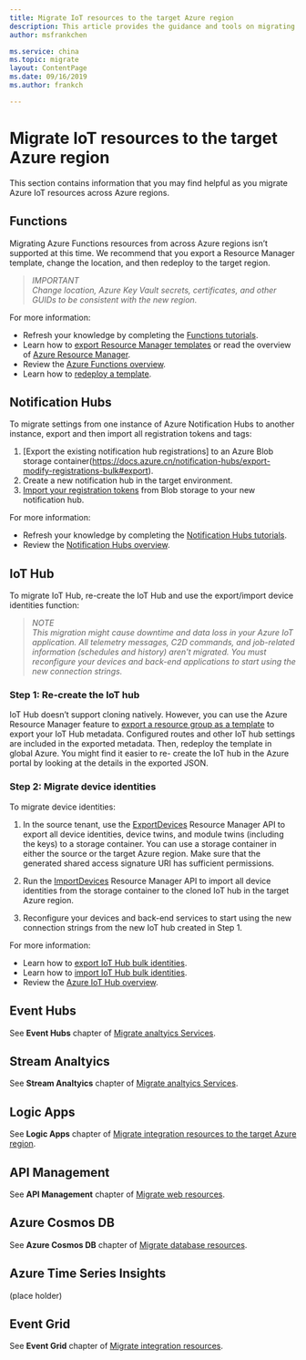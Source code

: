 ```yaml
---
title: Migrate IoT resources to the target Azure region
description: This article provides the guidance and tools on migrating IoT to target Azure region.
author: msfrankchen

ms.service: china 
ms.topic: migrate
layout: ContentPage 
ms.date: 09/16/2019
ms.author: frankch

---
```



# Migrate IoT resources to the target Azure region

This section contains information that you may find helpful as you migrate Azure IoT resources across Azure regions.
 
## Functions

Migrating Azure Functions resources from across Azure regions isn’t supported at this time. We recommend that you export a Resource Manager template, change the location, and then redeploy to the target region.

>*IMPORTANT*  
>*Change location, Azure Key Vault secrets, certificates, and other GUIDs to be consistent with the new region.*

For more information:
* Refresh your knowledge by completing the [Functions tutorials](https://docs.azure.cn/azure-functions/#step-by-step-tutorials).
* Learn how to [export Resource Manager templates](https://docs.azure.cn/azure-resource-manager/manage-resource-groups-portal#export-resource-groups-to-templates) or read the overview of [Azure Resource Manager](https://docs.azure.cn/azure-resource-manager/resource-group-overview).
* Review the [Azure Functions overview](https://docs.azure.cn/azure-functions/functions-overview).
* Learn how to [redeploy a template](https://docs.azure.cn/azure-resource-manager/resource-group-template-deploy).

## Notification Hubs

To migrate settings from one instance of Azure Notification Hubs to another instance, export and then import all registration tokens and tags:
1. [Export the existing notification hub registrations] to an Azure Blob storage container(https://docs.azure.cn/notification-hubs/export-modify-registrations-bulk#export).
2.	Create a new notification hub in the target environment.
3. [Import your registration tokens](https://docs.azure.cn/zh-cn/notification-hubs/export-modify-registrations-bulk#import) from Blob storage to your new notification hub.  

For more information: 
* Refresh your knowledge by completing the [Notification Hubs tutorials](https://docs.azure.cn/notification-hubs/#step-by-step-tutorials).
* Review the [Notification Hubs overview](https://docs.azure.cn/notification-hubs/notification-hubs-push-notification-overview).

## IoT Hub

To migrate IoT Hub, re-create the IoT Hub and use the export/import device identities function:

>*NOTE*  
>*This migration might cause downtime and data loss in your Azure IoT application. All telemetry messages, C2D commands, and job-related information (schedules and history) aren't migrated. You must reconfigure your devices and back-end applications to start using the new connection strings.*

### Step 1: Re-create the IoT hub

IoT Hub doesn’t support cloning natively. However, you can use the Azure Resource Manager feature to [export a resource group as a template](https://docs.azure.cn/azure-resource-manager/manage-resource-groups-portal#export-resource-groups-to-templates) to export your IoT Hub metadata. Configured routes and other IoT hub settings are included in the exported metadata. Then, redeploy the template in global Azure. You might find it easier to re- create the IoT hub in the Azure portal by looking at the details in the exported JSON.

### Step 2: Migrate device identities
To migrate device identities:
1. In the source tenant, use the [ExportDevices](https://docs.azure.cn/zh-cn/iot-hub/iot-hub-bulk-identity-mgmt) Resource Manager API to export all device identities, device twins, and module twins (including the keys) to a storage container. You can use a storage container in either the source or the target Azure region. Make sure that the generated shared access signature URI has sufficient permissions.

2. Run the [ImportDevices](https://docs.azure.cn/en-us/iot-hub/iot-hub-bulk-identity-mgmt) Resource Manager API to import all device identities from the storage container to the cloned IoT hub in the target Azure region.

3. Reconfigure your devices and back-end services to start using the new connection strings from the new IoT hub created in Step 1.

For more information: 
* Learn how to [export IoT Hub bulk identities](https://docs.azure.cn/iot-hub/iot-hub-bulk-identity-mgmt#export-devices).
* Learn how to [import IoT Hub bulk identities](https://docs.azure.cn/iot-hub/iot-hub-bulk-identity-mgmt#import-devices).
* Review the [Azure IoT Hub overview](https://docs.azure.cn/iot-hub/about-iot-hub).


## Event Hubs

See **Event Hubs** chapter of [Migrate analtyics Services](./china-migration-guidance-analytics.md).

## Stream Analtyics

See **Stream Analtyics** chapter of [Migrate analtyics Services](./china-migration-guidance-analytics.md).

## Logic Apps

See **Logic Apps** chapter of [Migrate integration resources to the target Azure region](./china-migration-guidance-integration.md).

## API Management

See **API Management** chapter of [Migrate web resources](./china-migration-guidance-web.md).

## Azure Cosmos DB

See **Azure Cosmos DB** chapter of [Migrate database resources](./china-migration-guidance-database.md).

## Azure  Time Series Insights
(place holder)

## Event Grid

See **Event Grid** chapter of [Migrate integration resources](./china-migration-guidance-integration.md).


 
